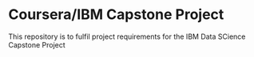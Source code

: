 # Coursera/IBM Capstone Project
This repository is to fulfil project requirements for the IBM Data SCience Capstone Project
